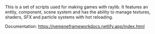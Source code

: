 This is a set of scripts used for making games with raylib.
It features an entity, component, scene system and has the ability to manage textures, shaders, SFX and particle systems with hot reloading.

Documentation: https://nemeneframeworkdocs.netlify.app/index.html
